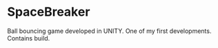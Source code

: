 # SpaceBreaker
Ball bouncing game developed in UNITY. One of my first developments. Contains build.
